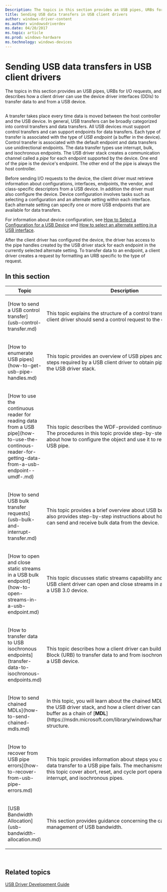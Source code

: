 ```yaml
---
Description: The topics in this section provides an USB pipes, URBs for I/O requests, and describes how a client driver can use the device driver interfaces (DDIs) to transfer data to and from a USB device.
title: Sending USB data transfers in USB client drivers
author: windows-driver-content
ms.author: windowsdriverdev
ms.date: 04/20/2017
ms.topic: article
ms.prod: windows-hardware
ms.technology: windows-devices
---
```


# Sending USB data transfers in USB client drivers


The topics in this section provides an USB pipes, URBs for I/O requests, and describes how a client driver can use the device driver interfaces (DDIs) to transfer data to and from a USB device.

## <a href="" id="ddk-usb-device-i-o-kg"></a>


A transfer takes place every time data is moved between the host controller and the USB device. In general, USB transfers can be broadly categorized into control transfers and data transfers. All USB devices must support control transfers and can support endpoints for data transfers. Each type of transfer is associated with the type of *USB endpoint* (a buffer in the device). Control transfer is associated with the default endpoint and data transfers use unidirectional endpoints. The data transfer types use interrupt, bulk, and isochronous endpoints. The USB driver stack creates a communication channel called a *pipe* for each endpoint supported by the device. One end of the pipe is the device's endpoint. The other end of the pipe is always the host controller.

Before sending I/O requests to the device, the client driver must retrieve information about configurations, interfaces, endpoints, the vendor, and class-specific descriptors from a USB device. In addition the driver must also configure the device. Device configuration involves tasks such as selecting a configuration and an alternate setting within each interface. Each alternate setting can specify one or more USB endpoints that are available for data transfers.

For information about device configuration, see [How to Select a Configuration for a USB Device](how-to-select-a-configuration-for-a-usb-device.md) and [How to select an alternate setting in a USB interface](select-a-usb-alternate-setting.md).

After the client driver has configured the device, the driver has access to the pipe handles created by the USB driver stack for each endpoint in the currently selected alternate setting. To transfer data to an endpoint, a client driver creates a request by formatting an URB specific to the type of request.

## In this section


<table>
<colgroup>
<col width="50%" />
<col width="50%" />
</colgroup>
<thead>
<tr class="header">
<th>Topic</th>
<th>Description</th>
</tr>
</thead>
<tbody>
<tr class="odd">
<td><p>[How to send a USB control transfer](usb-control-transfer.md)</p></td>
<td><p>This topic explains the structure of a control transfer and how a client driver should send a control request to the device.</p></td>
</tr>
<tr class="even">
<td><p>[How to enumerate USB pipes](how-to-get-usb-pipe-handles.md)</p></td>
<td><p>This topic provides an overview of USB pipes and describes the steps required by a USB client driver to obtain pipe handles from the USB driver stack.</p></td>
</tr>
<tr class="odd">
<td><p>[How to use the continuous reader for reading data from a USB pipe](how-to-use-the-continous-reader-for-getting-data-from-a-usb-endpoint--umdf-.md)</p></td>
<td><p>This topic describes the WDF-provided continuous reader object. The procedures in this topic provide step-by-step instructions about how to configure the object and use it to read data from a USB pipe.</p></td>
</tr>
<tr class="even">
<td><p>[How to send USB bulk transfer requests](usb-bulk-and-interrupt-transfer.md)</p></td>
<td><p>This topic provides a brief overview about USB bulk transfers. It also provides step-by-step instructions about how a client driver can send and receive bulk data from the device.</p></td>
</tr>
<tr class="odd">
<td><p>[How to open and close static streams in a USB bulk endpoint](how-to-open-streams-in-a-usb-endpoint.md)</p></td>
<td><p>This topic discusses static streams capability and explains how a USB client driver can open and close streams in a bulk endpoint of a USB 3.0 device.</p></td>
</tr>
<tr class="even">
<td><p>[How to transfer data to USB isochronous endpoints](transfer-data-to-isochronous-endpoints.md)</p></td>
<td><p>This topic describes how a client driver can build a USB Request Block (URB) to transfer data to and from isochronous endpoints in a USB device.</p></td>
</tr>
<tr class="odd">
<td><p>[How to send chained MDLs](how-to-send-chained-mdls.md)</p></td>
<td><p>In this topic, you will learn about the chained MDLs capability in the USB driver stack, and how a client driver can send a transfer buffer as a chain of [<strong>MDL</strong>](https://msdn.microsoft.com/library/windows/hardware/ff554414) structure.</p></td>
</tr>
<tr class="even">
<td><p>[How to recover from USB pipe errors](how-to-recover-from-usb-pipe-errors.md)</p></td>
<td><p>This topic provides information about steps you can try when a data transfer to a USB pipe fails. The mechanisms described in this topic cover abort, reset, and cycle port operations on bulk, interrupt, and isochronous pipes.</p></td>
</tr>
<tr class="odd">
<td><p>[USB Bandwidth Allocation](usb-bandwidth-allocation.md)</p></td>
<td><p>This section provides guidance concerning the careful management of USB bandwidth.</p></td>
</tr>
</tbody>
</table>

 

## Related topics
[USB Driver Development Guide](usb-driver-development-guide.md)  



